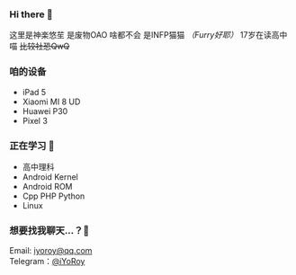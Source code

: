 ### Hi there 👋
这里是神楽悠苼 
是废物OAO 啥都不会
是INFP猫猫 *（Furry好耶）* 
17岁在读高中喵 
~~比较社恐QwQ~~  

### 咱的设备
* iPad 5
* Xiaomi MI 8 UD
* Huawei P30
* Pixel 3

### 正在学习 🌱
* 高中理科
* Android Kernel
* Android ROM
* Cpp PHP Python
* Linux

### 想要找我聊天...？💬
Email: [iyoroy@qq.com](mailto:iyoroy@qq.com)  
Telegram：[@iYoRoy](https://t.me/iYoRoy)  

<!--
**KaguraiYoRoy/KaguraiYoRoy** is a ✨ _special_ ✨ repository because its `README.md` (this file) appears on your GitHub profile.

Here are some ideas to get you started:

- 🔭 I’m currently working on ...
- 🌱 I’m currently learning ...
- 👯 I’m looking to collaborate on ...
- 🤔 I’m looking for help with ...
- 💬 Ask me about ...
- 📫 How to reach me: ...
- 😄 Pronouns: ...
- ⚡ Fun fact: ...
-->
